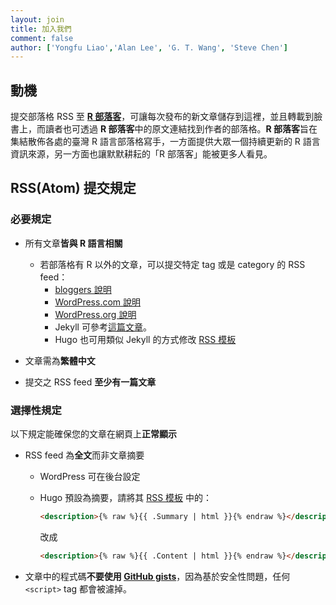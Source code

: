 ```yaml
---
layout: join
title: 加入我們
comment: false
author: ['Yongfu Liao','Alan Lee', 'G. T. Wang', 'Steve Chen']
---
```


## 動機

提交部落格 RSS 至 **[R 部落客](/)**，可讓每次發布的新文章儲存到這裡，並且轉載到臉書上，而讀者也可透過 **R 部落客**中的原文連結找到作者的部落格。**R 部落客**旨在集結散佈各處的臺灣 R 語言部落格寫手，一方面提供大眾一個持續更新的 R 語言資訊來源，另一方面也讓默默耕耘的「R 部落客」能被更多人看見。


## RSS(Atom) 提交規定

### 必要規定

- 所有文章**皆與 R 語言相關**

    - 若部落格有 R 以外的文章，可以提交特定 tag 或是 category 的 RSS feed：
        - [bloggers 說明](https://support.google.com/blogger/answer/97933?topic=12501)
        - [WordPress.com 說明](https://en.support.wordpress.com/feeds/#your-feeds)
        - [WordPress.org 說明](https://codex.wordpress.org/WordPress_Feeds#Categories_and_Tags)
        - Jekyll 可參考[這篇文章](https://devblog.dymel.pl/2017/02/09/category-rss-feed-in-jekyll/)。
        - Hugo 也可用類似 Jekyll 的方式修改 [RSS 模板](https://gohugo.io/templates/rss/)

- 文章需為**繁體中文**

- 提交之 RSS feed **至少有一篇文章**

### 選擇性規定

以下規定能確保您的文章在網頁上**正常顯示**

- RSS feed 為**全文**而非文章摘要

    - WordPress 可在後台設定

    - Hugo 預設為摘要，請將其 [RSS 模板](https://gohugo.io/templates/rss/#the-embedded-rss-xml) 中的：
        
        ```html
        <description>{% raw %}{{ .Summary | html }}{% endraw %}</description>
        ```
        
        改成

        ```html
        <description>{% raw %}{{ .Content | html }}{% endraw %}</description>
        ```
- 文章中的程式碼**不要使用 [GitHub gists](https://help.github.com/articles/about-gists/)**，因為基於安全性問題，任何 `<script>` tag 都會被濾掉。